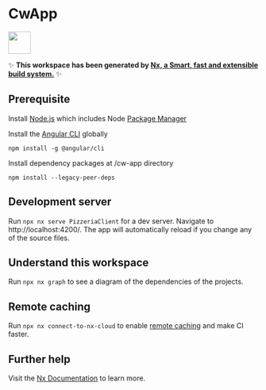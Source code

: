 # CwApp

<a alt="Nx logo" href="https://nx.dev" target="_blank" rel="noreferrer"><img src="https://raw.githubusercontent.com/nrwl/nx/master/images/nx-logo.png" width="45"></a>

✨ **This workspace has been generated by [Nx, a Smart, fast and extensible build system.](https://nx.dev)** ✨

## Prerequisite

Install [Node.js](https://nodejs.org/en/) which includes Node [Package Manager](https://www.npmjs.com/get-npm)

Install the [Angular CLI](https://github.com/angular/angular-cli) globally

```
npm install -g @angular/cli
```

Install dependency packages at /cw-app directory

```
npm install --legacy-peer-deps
```

## Development server

Run `npx nx serve PizzeriaClient` for a dev server. Navigate to http://localhost:4200/. The app will automatically reload if you change any of the source files.

## Understand this workspace

Run `npx nx graph` to see a diagram of the dependencies of the projects.

## Remote caching

Run `npx nx connect-to-nx-cloud` to enable [remote caching](https://nx.app) and make CI faster.

## Further help

Visit the [Nx Documentation](https://nx.dev) to learn more.

